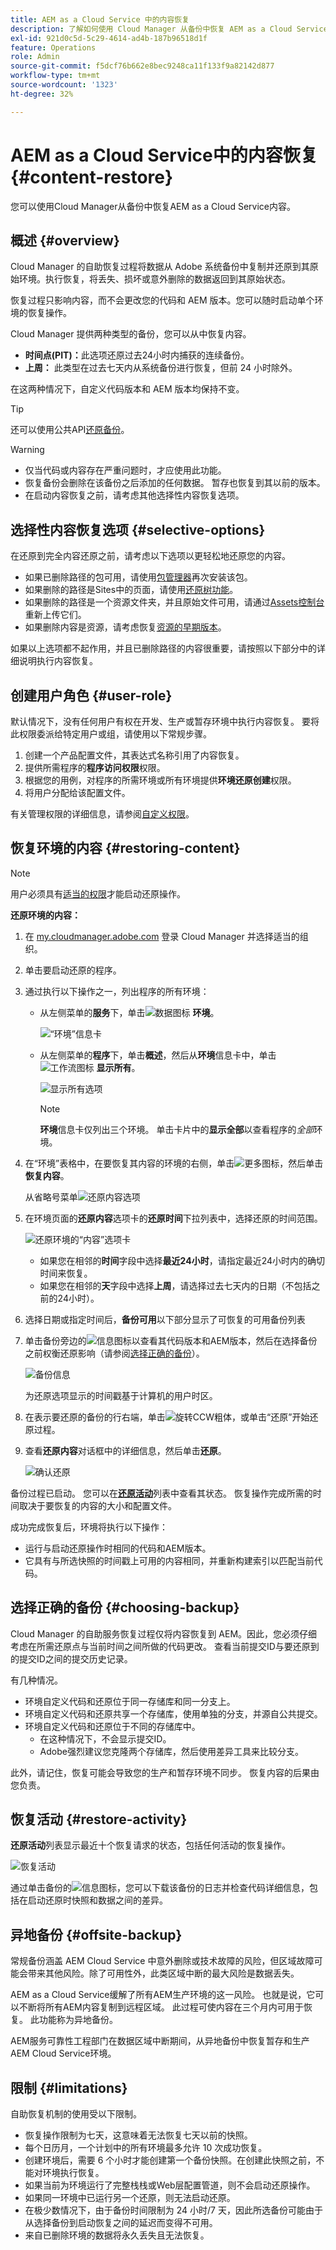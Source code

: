 ```yaml
---
title: AEM as a Cloud Service 中的内容恢复
description: 了解如何使用 Cloud Manager 从备份中恢复 AEM as a Cloud Service 内容。
exl-id: 921d0c5d-5c29-4614-ad4b-187b96518d1f
feature: Operations
role: Admin
source-git-commit: f5dcf76b662e8bec9248ca11f133f9a82142d877
workflow-type: tm+mt
source-wordcount: '1323'
ht-degree: 32%

---
```



# AEM as a Cloud Service中的内容恢复 {#content-restore}

您可以使用Cloud Manager从备份中恢复AEM as a Cloud Service内容。

## 概述 {#overview}

Cloud Manager 的自助恢复过程将数据从 Adobe 系统备份中复制并还原到其原始环境。执行恢复，将丢失、损坏或意外删除的数据返回到其原始状态。

恢复过程只影响内容，而不会更改您的代码和 AEM 版本。您可以随时启动单个环境的恢复操作。

Cloud Manager 提供两种类型的备份，您可以从中恢复内容。

* **时间点(PIT)：**&#x200B;此选项还原过去24小时内捕获的连续备份。
* **上周：** 此类型在过去七天内从系统备份进行恢复，但前 24 小时除外。

在这两种情况下，自定义代码版本和 AEM 版本均保持不变。

>[!TIP]
>
>还可以使用公共API[还原备份](https://developer.adobe.com/experience-cloud/cloud-manager/reference/api/)。

>[!WARNING]
>
>* 仅当代码或内容存在严重问题时，才应使用此功能。
>* 恢复备份会删除在该备份之后添加的任何数据。 暂存也恢复到其以前的版本。
>* 在启动内容恢复之前，请考虑其他选择性内容恢复选项。

## 选择性内容恢复选项 {#selective-options}

在还原到完全内容还原之前，请考虑以下选项以更轻松地还原您的内容。

* 如果已删除路径的包可用，请使用[包管理器](/help/implementing/developing/tools/package-manager.md)再次安装该包。
* 如果删除的路径是Sites中的页面，请使用[还原树功能](/help/sites-cloud/authoring/sites-console/page-versions.md)。
* 如果删除的路径是一个资源文件夹，并且原始文件可用，请通过[Assets控制台](/help/assets/add-assets.md)重新上传它们。
* 如果删除内容是资源，请考虑恢复[资源的早期版本](/help/assets/manage-digital-assets.md)。

如果以上选项都不起作用，并且已删除路径的内容很重要，请按照以下部分中的详细说明执行内容恢复。

## 创建用户角色 {#user-role}

默认情况下，没有任何用户有权在开发、生产或暂存环境中执行内容恢复。 要将此权限委派给特定用户或组，请使用以下常规步骤。

1. 创建一个产品配置文件，其表达式名称引用了内容恢复。
1. 提供所需程序的&#x200B;**程序访问权限**&#x200B;权限。
1. 根据您的用例，对程序的所需环境或所有环境提供&#x200B;**环境还原创建**&#x200B;权限。
1. 将用户分配给该配置文件。

有关管理权限的详细信息，请参阅[自定义权限](/help/implementing/cloud-manager/custom-permissions.md)。

## 恢复环境的内容 {#restoring-content}

>[!NOTE]
>
>用户必须具有[适当的权限](#user-role)才能启动还原操作。

**还原环境的内容：**

1. 在 [my.cloudmanager.adobe.com](https://my.cloudmanager.adobe.com/) 登录 Cloud Manager 并选择适当的组织。

1. 单击要启动还原的程序。

1. 通过执行以下操作之一，列出程序的所有环境：

   * 从左侧菜单的&#x200B;**服务**&#x200B;下，单击![数据图标](https://spectrum.adobe.com/static/icons/workflow_18/Smock_Data_18_N.svg) **环境**。

     ![“环境”信息卡](assets/environments-1.png)

   * 从左侧菜单的&#x200B;**程序**&#x200B;下，单击&#x200B;**概述**，然后从&#x200B;**环境**&#x200B;信息卡中，单击![工作流图标](https://spectrum.adobe.com/static/icons/workflow_18/Smock_Workflow_18_N.svg) **显示所有**。

     ![显示所有选项](assets/environments-2.png)

     >[!NOTE]
     >
     >**环境**&#x200B;信息卡仅列出三个环境。 单击卡片中的&#x200B;**显示全部**&#x200B;以查看程序的&#x200B;*全部*&#x200B;环境。

1. 在“环境”表格中，在要恢复其内容的环境的右侧，单击![更多图标](https://spectrum.adobe.com/static/icons/workflow_18/Smock_More_18_N.svg)，然后单击&#x200B;**恢复内容**。

   从省略号菜单![还原内容选项](/help/operations/assets/environments-ellipsis-menu.png)

1. 在环境页面的&#x200B;**还原内容**&#x200B;选项卡的&#x200B;**还原时间**&#x200B;下拉列表中，选择还原的时间范围。

   ![还原环境的“内容”选项卡](/help/operations/assets/environments-content-restore-tab.png)

   * 如果您在相邻的&#x200B;**时间**&#x200B;字段中选择&#x200B;**最近24小时**，请指定最近24小时内的确切时间来恢复。
   * 如果您在相邻的&#x200B;**天**&#x200B;字段中选择&#x200B;**上周**，请选择过去七天内的日期（不包括之前的24小时）。

1. 选择日期或指定时间后，**备份可用**&#x200B;以下部分显示了可恢复的可用备份列表

1. 单击备份旁边的![信息图标](https://spectrum.adobe.com/static/icons/workflow_18/Smock_Info_18_N.svg)以查看其代码版本和AEM版本，然后在选择备份之前权衡还原影响（请参阅[选择正确的备份](#choosing-backup)）。

   ![备份信息](assets/backup-info.png)

   为还原选项显示的时间戳基于计算机的用户时区。

1. 在表示要还原的备份的行右端，单击![旋转CCW粗体，或单击“还原”](https://spectrum.adobe.com/static/icons/workflow_18/Smock_RotateCCWBold_18_N.svg)开始还原过程。

1. 查看&#x200B;**还原内容**&#x200B;对话框中的详细信息，然后单击&#x200B;**还原**。

   ![确认还原](assets/backup-restore.png)

备份过程已启动。 您可以在&#x200B;**[还原活动](#restore-activity)**&#x200B;列表中查看其状态。 恢复操作完成所需的时间取决于要恢复的内容的大小和配置文件。

成功完成恢复后，环境将执行以下操作：

* 运行与启动还原操作时相同的代码和AEM版本。
* 它具有与所选快照的时间戳上可用的内容相同，并重新构建索引以匹配当前代码。

## 选择正确的备份 {#choosing-backup}

Cloud Manager 的自助服务恢复过程仅将内容恢复到 AEM。因此，您必须仔细考虑在所需还原点与当前时间之间所做的代码更改。 查看当前提交ID与要还原到的提交ID之间的提交历史记录。

有几种情况。

* 环境自定义代码和还原位于同一存储库和同一分支上。
* 环境自定义代码和还原共享一个存储库，使用单独的分支，并源自公共提交。
* 环境自定义代码和还原位于不同的存储库中。
   * 在这种情况下，不会显示提交ID。
   * Adobe强烈建议您克隆两个存储库，然后使用差异工具来比较分支。

此外，请记住，恢复可能会导致您的生产和暂存环境不同步。 恢复内容的后果由您负责。

## 恢复活动 {#restore-activity}

**还原活动**&#x200B;列表显示最近十个恢复请求的状态，包括任何活动的恢复操作。

![恢复活动](assets/backup-activity.png)

通过单击备份的![信息图标](https://spectrum.adobe.com/static/icons/workflow_18/Smock_Info_18_N.svg)，您可以下载该备份的日志并检查代码详细信息，包括在启动还原时快照和数据之间的差异。

## 异地备份 {#offsite-backup}

常规备份涵盖 AEM Cloud Service 中意外删除或技术故障的风险，但区域故障可能会带来其他风险。除了可用性外，此类区域中断的最大风险是数据丢失。

AEM as a Cloud Service缓解了所有AEM生产环境的这一风险。 也就是说，它可以不断将所有AEM内容复制到远程区域。 此过程可使内容在三个月内可用于恢复。 此功能称为异地备份。

AEM服务可靠性工程部门在数据区域中断期间，从异地备份中恢复暂存和生产AEM Cloud Service环境。

## 限制 {#limitations}

自助恢复机制的使用受以下限制。

* 恢复操作限制为七天，这意味着无法恢复七天以前的快照。
* 每个日历月，一个计划中的所有环境最多允许 10 次成功恢复。
* 创建环境后，需要 6 个小时才能创建第一个备份快照。在创建此快照之前，不能对环境执行恢复。
* 如果当前为环境运行了完整栈栈或Web层配置管道，则不会启动还原操作。
* 如果同一环境中已运行另一个还原，则无法启动还原。
* 在极少数情况下，由于备份时间限制为 24 小时/7 天，因此所选备份可能由于从选择备份到启动恢复之间的延迟而变得不可用。
* 来自已删除环境的数据将永久丢失且无法恢复。
